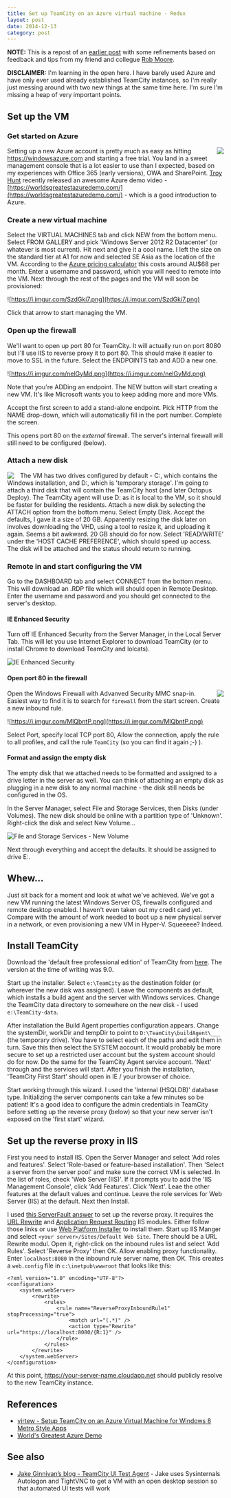 ```yaml
---
title: Set up TeamCity on an Azure virtual machine - Redux
layout: post
date: 2014-12-13
category: post
---
```


**NOTE:** This is a repost of an [earlier post](set-up-teamcity-on-an-azure-instance.html) with some refinements based on feedback and tips from my friend and collegue [Rob Moore](https://robdmoore.id.au/). 

**DISCLAIMER:** I'm learning in the open here. I have barely used Azure and have only ever used already established TeamCity instances, so I'm really just messing around with two new things at the same time here. I'm sure I'm missing a heap of very important points.


## Set up the VM


### Get started on Azure

<img src="https://i.imgur.com/AsSmaMo.png" style="float:right"/> Setting up a new Azure account is pretty much as easy as hitting <https://windowsazure.com> and starting a free trial. You land in a sweet management console that is a lot easier to use than I expected, based on my experiences with Office 365 (early versions), OWA and SharePoint. [Troy Hunt](https://www.troyhunt.com/) recently released an awesome Azure demo video - [https://worldsgreatestazuredemo.com/](https://worldsgreatestazuredemo.com/) - which is a good introduction to Azure.


### Create a new virtual machine

Select the VIRTUAL MACHINES tab and click NEW from the bottom menu. Select FROM GALLERY and pick 'Windows Server 2012 R2 Datacenter' (or whatever is most current). Hit next and give it a cool name. I left the size on the standard tier at A1 for now and selected SE Asia as the location of the VM. According to the [Azure pricing calculator](https://azure.microsoft.com/en-us/pricing/details/virtual-machines/) this costs around AU$68 per month. Enter a username and password, which you will need to remote into the VM. Next through the rest of the pages and the VM will soon be provisioned:

![https://i.imgur.com/SzdGki7.png](https://i.imgur.com/SzdGki7.png)

Click that arrow to start managing the VM. 


### Open up the firewall

We'll want to open up port 80 for TeamCity. It will actually run on port 8080 but I'll use IIS to reverse proxy it to port 80. This should make it easier to move to SSL in the future. Select the ENDPOINTS tab and ADD a new one. 

![https://i.imgur.com/nelGyMd.png](https://i.imgur.com/nelGyMd.png)

Note that you're ADDing an endpoint. The NEW button will start creating a new VM. It's like Microsoft wants you to keep adding more and more VMs.

Accept the first screen to add a stand-alone endpoint. Pick HTTP from the NAME drop-down, which will automatically fill in the port number. Complete the screen.

This opens port 80 on the *external* firewall. The server's internal firewall will still need to be configured (below).


### Attach a new disk

<img src="https://i.imgur.com/4Znf3hr.png" style="float: left; padding-right: 1em;"/> The VM has two drives configured by default - C:, which contains the Windows installation, and D:, which is 'temporary storage'. I'm going to attach a third disk that will contain the TeamCity host (and later Octopus Deploy). The TeamCity agent will use D: as it is local to the VM, so it should be faster for building the residents. Attach a new disk by selecting the ATTACH option from the bottom menu. Select Empty Disk.  Accept the defaults, I gave it a size of 20 GB. Apparently resizing the disk later on involves downloading the VHD, using a tool to resize it, and uploading it again. Seems a bit awkward. 20 GB should do for now. Select 'READ/WRITE' under the 'HOST CACHE PREFERENCE', which should speed up access. The disk will be attached and the status should return to running.


### Remote in and start configuring the VM

Go to the DASHBOARD tab and select CONNECT from the bottom menu. This will download an .RDP file which will should open in Remote Desktop. Enter the username and password and you should get connected to the server's desktop.


#### IE Enhanced Security
Turn off IE Enhanced Security from the Server Manager, in the Local Server Tab. This will let you use Internet Explorer to download TeamCity (or to install Chrome to download TeamCity and lolcats).

![IE Enhanced Security](https://i.imgur.com/N5ouyt1.png)


#### Open port 80 in the firewall

<img src="https://i.imgur.com/376xLMi.png" style="float:right"/> Open the Windows Firewall with Advanved Security MMC snap-in. Easiest way to find it is to search for `firewall` from the start screen. Create a new inbound rule.

![https://i.imgur.com/MlQbntP.png](https://i.imgur.com/MlQbntP.png)

Select Port, specify local TCP port 80, Allow the connection, apply the rule to all profiles, and call the rule `TeamCity` (so you can find it again ;-) ).


#### Format and assign the empty disk

The empty disk that we attached needs to be formatted and assigned to a drive letter in the server as well. You can think of attaching an empty disk as plugging in a new disk to any normal machine - the disk still needs be configured in the OS.

In the Server Manager, select File and Storage Services, then Disks (under Volumes). The new disk should be online with a partition type of 'Unknown'. Right-click the disk and select New Volume...

![File and Storage Services - New Volume](https://i.imgur.com/vgarRGg.png)

Next through everything and accept the defaults. It should be assigned to drive E:.


## Whew...

Just sit back for a moment and look at what we've achieved. We've got a new VM running the latest Windows Server OS, firewalls configured and remote desktop enabled. I haven't even taken out my credit card yet. Compare with the amount of work needed to boot up a new physical server in a network, or even provisioning a new VM in Hyper-V. Squeeeee? Indeed.


## Install TeamCity

Download the 'default free professional edition' of TeamCity from [here](https://www.jetbrains.com/teamcity/download/). The version at the time of writing was 9.0.

Start up the installer. Select `e:\TeamCity` as the destination folder (or wherever the new disk was assigned). Leave the components as default, which installs a build agent and the server with Windows services. Change the TeamCity data directory to somewhere on the new disk - I used `e:\TeamCity-data`.

After installation the Build Agent properties configuration appears. Change the systemDir, workDir and tempDir to point to `D:\TeamCity\buildAgent\___` (the temporary drive). You have to select each of the paths and edit them in turn. Save this then select the SYSTEM account. It would probably be more secure to set up a restricted user account but the system account should do for now. Do the same for the TeamCity Agent service account. 'Next' through and the services will start. After you finish the installation, 'TeamCity First Start' should open in IE / your browser of choice.

Start working through this wizard. I used the 'Internal (HSQLDB)' database type. Initializing the server components can take a few minutes so be patient! It's a good idea to configure the admin credentials in TeamCity before setting up the reverse proxy (below) so that your new server isn't exposed on the 'first start' wizard.


## Set up the reverse proxy in IIS

First you need to install IIS. Open the Server Manager and select 'Add roles and features'. Select 'Role-based or feature-based installation'. Then 'Select a server from the server pool' and make sure the correct VM is selected. In the list of roles, check 'Web Server (IIS)'. If it prompts you to add the 'IIS Management Console', click 'Add Features'. Click 'Next'. Leae the other features at the default values and continue. Leave the role services for Web Server (IIS) at the default. Next then Install.

I used [this ServerFault answer](https://serverfault.com/a/152411) to set up the reverse proxy. It requires the [URL Rewrite](https://www.iis.net/download/URLRewrite) and [Application Request Routing](https://www.iis.net/download/ApplicationRequestRouting) IIS modules. Either follow those links or use [Web Platform Installer](https://www.microsoft.com/web/downloads/platform.aspx) to install them. Start up IIS Manger and select `<your server>/Sites/Default Web Site`. There should be a URL Rewrite modul. Open it, right-click on the inbound rules list and select 'Add Rules'. Select 'Reverse Proxy' then OK. Allow enabling proxy functionality. Enter `localhost:8080` in the inbound rule server name, then OK. This creates a `web.config` file in `c:\inetpub\wwwroot` that looks like this:

	<?xml version="1.0" encoding="UTF-8"?>
	<configuration>
	    <system.webServer>
	        <rewrite>
	            <rules>
	                <rule name="ReverseProxyInboundRule1" stopProcessing="true">
	                    <match url="(.*)" />
	                    <action type="Rewrite" url="https://localhost:8080/{R:1}" />
	                </rule>
	            </rules>
	        </rewrite>
	    </system.webServer>
	</configuration>

At this point, <https://your-server-name.cloudapp.net> should publicly resolve to the new TeamCity instance.



## References

- [virtew - Setup TeamCity on an Azure Virtual Machine for Windows 8 Metro Style Apps](https://blog.virtew.com/2012/08/18/setup-teamcity-on-an-azure-virtual-machine-for-windows-8-metro-style-apps/)
- [World's Greatest Azure Demo](https://worldsgreatestazuredemo.com/)


## See also

- [Jake Ginnivan’s blog - TeamCity UI Test Agent](https://jake.ginnivan.net/teamcity-ui-test-agent/) - Jake uses Sysinternals Autologon and TightVNC to get a VM with an open desktop session so that automated UI tests will work

